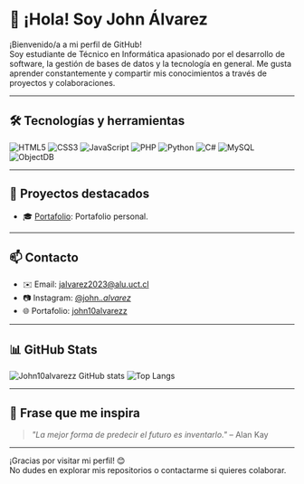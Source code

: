 
# 👋 ¡Hola! Soy John Álvarez

¡Bienvenido/a a mi perfil de GitHub!  
Soy estudiante de Técnico en Informática apasionado por el desarrollo de software, la gestión de bases de datos y la tecnología en general. Me gusta aprender constantemente y compartir mis conocimientos a través de proyectos y colaboraciones.

---

## 🛠️ Tecnologías y herramientas

![HTML5](https://img.shields.io/badge/-HTML5-E34F26?style=flat-square&logo=html5&logoColor=white)
![CSS3](https://img.shields.io/badge/-CSS3-1572B6?style=flat-square&logo=css3)
![JavaScript](https://img.shields.io/badge/-JavaScript-F7DF1E?style=flat-square&logo=javascript&logoColor=black)
![PHP](https://img.shields.io/badge/-PHP-777BB4?style=flat-square&logo=php&logoColor=white)
![Python](https://img.shields.io/badge/-Python-3776AB?style=flat-square&logo=python&logoColor=white)
![C#](https://img.shields.io/badge/-C%23-239120?style=flat-square&logo=c-sharp&logoColor=white)
![MySQL](https://img.shields.io/badge/-MySQL-4479A1?style=flat-square&logo=mysql&logoColor=white)
![ObjectDB](https://img.shields.io/badge/-ObjectDB-blue?style=flat-square)

---

## 🚀 Proyectos destacados

- 🎓 [Portafolio](https://john10alvarezz.github.io/Portafolio/): Portafolio personal.

---

## 📫 Contacto

- ✉️ Email: jalvarez2023@alu.uct.cl   
- 📷 Instagram: [@john._.alvarez_](https://www.instagram.com/john._.alvarez_/)  
- 🌐 Portafolio: [john10alvarezz](https://john10alvarezz.github.io/Portafolio/)

---

## 📊 GitHub Stats

![John10alvarezz GitHub stats](https://github-readme-stats.vercel.app/api?username=John10alvarezz&show_icons=true&theme=radical)
![Top Langs](https://github-readme-stats.vercel.app/api/top-langs/?username=John10alvarezz&layout=compact&theme=radical)

---

## 💬 Frase que me inspira

> *"La mejor forma de predecir el futuro es inventarlo."* – Alan Kay

---

¡Gracias por visitar mi perfil! 😊  
No dudes en explorar mis repositorios o contactarme si quieres colaborar.

